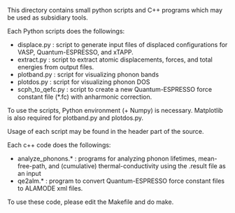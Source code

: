 This directory contains small python scripts and C++ programs which may be used as subsidiary tools.

Each Python scripts does the followings:

* displace.py : script to generate input files of displaced configurations for VASP, Quantum-ESPRESSO, and xTAPP.
* extract.py : script to extract atomic displacements, forces, and total energies from output files.
* plotband.py : script for visualizing phonon bands
* plotdos.py : script for visualizing phonon DOS
* scph_to_qefc.py : script to create a new Quantum-ESPRESSO force constant file (*.fc) with anharmonic correction.

To use the scripts, Python environment (+ Numpy) is necessary.
Matplotlib is also required for plotband.py and plotdos.py. 

Usage of each script may be found in the header part of the source.

Each c++ code does the followings:

* analyze\_phonons.\* : programs for analyzing phonon lifetimes, mean-free-path, 
and (cumulative) thermal-conductivity using the .result file as an input
* qe2alm.\* : program to convert Quantum-ESPRESSO force constant files to 
ALAMODE xml files.

To use these code, please edit the Makefile and do make.

